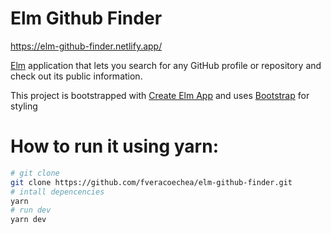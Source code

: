 # Elm Github Finder

https://elm-github-finder.netlify.app/

[Elm](https://elm-lang.org/) application that lets you search for any GitHub profile or repository and check out its public information.

This project is bootstrapped with [Create Elm App](https://github.com/halfzebra/create-elm-app) and uses [Bootstrap](https://getbootstrap.com/) for styling

# How to run it using yarn:

```sh
# git clone
git clone https://github.com/fveracoechea/elm-github-finder.git
# intall depencencies
yarn
# run dev
yarn dev
```
